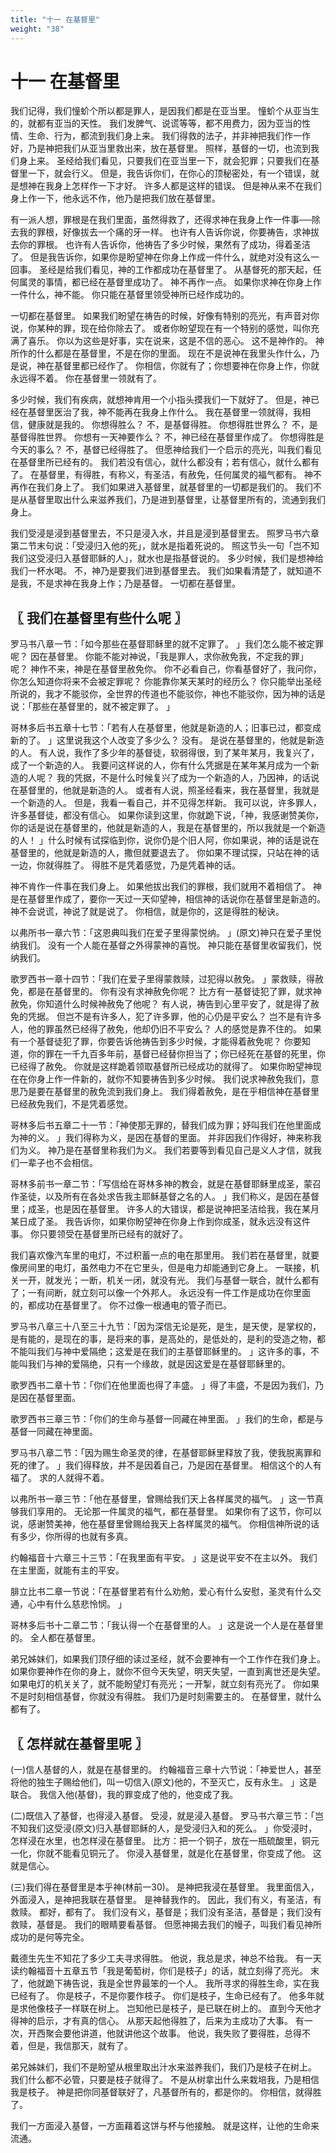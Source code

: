 ```yaml
---
title: "十一 在基督里"
weight: "38"
---
```


# 十一 在基督里


我们记得，我们憧蚧个所以都是罪人，是因我们都是在亚当里。
憧蚧个从亚当生的，就都有亚当的天性。
我们发脾气、说谎等等，都不用费力，因为亚当的性情、生命、行为，都流到我们身上来。
我们得救的法子，并非神把我们作一作好，乃是神把我们从亚当里救出来，放在基督里。
照样，基督的一切，也流到我们身上来。
圣经给我们看见，只要我们在亚当里一下，就会犯罪；只要我们在基督里一下，就会行义。
但是，我告诉你们，在你心的顶秘密处，有一个错误，就是想神在我身上怎样作一下才好。
许多人都是这样的错误。
但是神从来不在我们身上作一下，他永远不作，他乃是把我们放在基督里。

有一派人想，罪根是在我们里面，虽然得救了，还得求神在我身上作一件事──除去我的罪根，好像拔去一个痛的牙一样。
也许有人告诉你说，你要祷告，求神拔去你的罪根。
也许有人告诉你，他祷告了多少时候，果然有了成功，得着圣洁了。
但是我告诉你，如果你是盼望神在你身上作成一件什么，就绝对没有这么一回事。
圣经是给我们看见，神的工作都成功在基督里了。
从基督死的那天起，任何属灵的事情，都已经在基督里成功了。
神不再作一点。
如果你求神在你身上作一件什么，神不能。
你只能在基督里领受神所已经作成功的。

一切都在基督里。
如果我们盼望在祷告的时候，好像有特别的亮光，有声音对你说，你某种的罪，现在给你除去了。
或者你盼望现在有一个特别的感觉，叫你充满了喜乐。
你以为这些是好事，实在说来，这是不信的恶心。
这不是神作的。
神所作的什么都是在基督里，不是在你的里面。
现在不是说神在我里头作什么，乃是说，神在基督里都已经作了。
你相信，你就有了；你想要神在你身上作，你就永远得不着。
你在基督里一领就有了。

多少时候，我们有疾病，就想神肯用一个小指头摸我们一下就好了。
但是，神已经在基督里医治了我，神不能再在我身上作什么。
我在基督里一领就得，我相信，健康就是我的。
你想得胜么？
不，是基督得胜。
你想得胜世界么？
不，是基督得胜世界。
你想有一天神要作么？
不，神已经在基督里作成了。
你想得胜是今天的事么？
不，基督已经得胜了。
但愿神给我们一个启示的亮光，叫我们看见在基督里所已经有的。
我们若没有信心，就什么都没有；若有信心，就什么都有了。
在基督里，有得胜，有称义，有圣洁，有赦免，任何属灵的福气都有。
神不再作在我们身上了。
我们如果进入基督里，就基督里的一切都是我们的。
我们不是从基督里取出什么来滋养我们，乃是进到基督里，让基督里所有的，流通到我们身上。

我们受浸是浸到基督里去，不只是浸入水，并且是浸到基督里去。
照罗马书六章第二节末句说：「受浸归入他的死」，就水是指着死说的。
照这节头一句「岂不知我们这受浸归入基督耶稣的人」，就水也是指基督说的。
多少时候，我们是想神给我们一杯水喝。
不，神乃是要我们进到基督里去。
我们如果看清楚了，就知道不是我，不是求神在我身上作；乃是基督。
一切都在基督里。

## 〖 我们在基督里有些什么呢 〗

罗马书八章一节：「如今那些在基督耶稣里的就不定罪了。
」我们怎么能不被定罪呢？
因在基督里。
你能不能对神说，「我是罪人，求你赦免我，不定我的罪」呢？
神作不来，神是在基督里赦免你。
你不必看自己，你看基督好了，我问你，你怎么知道你将来不会被定罪呢？
你能靠你某天某时的经历么？
你只能举出圣经所说的，我才不能驳你，全世界的传道也不能驳你，神也不能驳你，因为神的话是说：「那些在基督里的，就不被定罪了。
」

哥林多后书五章十七节：「若有人在基督里，他就是新造的人；旧事已过，都变成新的了。
」这里说我这个人改变了多少么？
没有。
是说在基督里的，他就是新造的人。
有人说，我作了多少年的基督徒，软弱得很，到了某年某月，我复兴了，成了一个新造的人。
我要问这样说的人，你有什么凭据是在某年某月成为一个新造的人呢？
我的凭据，不是什么时候复兴了成为一个新造的人，乃因神，的话说在基督里的，他就是新造的人。
或者有人说，照圣经看来，我在基督里，我就是一个新造的人。
但是，我看一看自己，并不见得怎样新。
我可以说，许多罪人，许多基督徒，都没有信心。
如果你读到这里，你就跪下说，「神，我感谢赞美你，你的话是说在基督里的，他就是新造的人，我是在基督里的，所以我就是一个新造的人！
」什么时候有试探临到你，说你仍是个旧人阿，你如果说，神的话是说在基督里的，他就是新造的人，撒但就要退去了。
你如果不理试探，只站在神的话一边，你就得胜了。
得胜不是凭着感觉，乃是凭着神的话。

神不肯作一件事在我们身上。
如果他拔出我们的罪根，我们就用不着相信了。
神是在基督里作成了，要你一天过一天仰望神，相信神的话说你在基督里是新造的。
神不会说谎，神说了就是说了。
你相信，就是你的，这是得胜的秘诀。

以弗所书一章六节：「这恩典叫我们在爱子里得蒙悦纳。
」(原文)神只在爱子里悦纳我们。
没有一个人能在基督之外得蒙神的喜悦。
神只能在基督里收留我们，悦纳我们。

歌罗西书一章十四节：「我们在爱子里得蒙救赎，过犯得以赦免。
」蒙救赎，得赦免，都是在基督里的。
你有没有求神赦免你呢？
比方有一基督徒犯了罪，就求神赦免，你知道什么时候神赦免了他呢？
有人说，祷告到心里平安了，就是得了赦免的凭据。
但岂不是有许多人，犯了许多罪，他的心仍是平安么？
岂不是有许多人，他的罪虽然已经得了赦免，他却仍旧不平安么？
人的感觉是靠不住的。
如果有一个基督徒犯了罪，你要告诉他祷告到多少时候，才能得着赦免呢？
你要知道，你的罪在一千九百多年前，基督已经替你担当了；你已经死在基督的死里，你已经得了赦免。
你就是这样跪着领取基督所已经成功的就得了。
如果你盼望神现在在你身上作一件新的，就你不知要祷告到多少时候。
我们说求神赦免我们，意思乃是要在基督里的赦免流到我们身上。
我们得着赦免，是在乎相信神在基督里已经赦免我们，不是凭着感觉。

哥林多后书五章二十一节：「神使那无罪的，替我们成为罪；妤叫我们在他里面成为神的义。
」我们得称为义，是因在基督的里面。
并非因我们作得好，神来称我们为义。
神乃是在基督里称我们为义。
我们若要等到看见自己是义人才信，就我们一辈子也不会相信。

哥林多前书一章二节：「写信给在哥林多神的教会，就是在基督耶稣里成圣，蒙召作圣徒，以及所有在各处求告我主耶稣基督之名的人。
」我们称义，是因在基督里；成圣，也是因在基督里。
许多人的大错误，都是说神把圣洁给我，我在某月某日成了圣。
我告诉你，如果你盼望神在你身上作到你成圣，就永远没有这件事。
你只要领受在基督里所已经有的就好了。

我们喜欢像汽车里的电灯，不过积蓄一点的电在那里用。
我们若在基督里，就要像房间里的电灯，虽然电力不在它里头，但是电力却能通到它身上。
一联接，机关一开，就发光；一断，机关一闭，就没有光。
我们与基督一联合，就什么都有了；一有间断，就立刻可以像一个外邦人。
永远没有一件工作是成功在你里面的，都成功在基督里了。
你不过像一根通电的管子而已。

罗马书八章三十八至三十九节：「因为深信无论是死，是生，是天使，是掌权的，是有能的，是现在的事，是将来的事，是高处的，是低处的，是利的受造之物，都不能叫我们与神中爱隔绝；这爱是在我们的主基督耶稣里的。
」这许多的事，不能叫我们与神的爱隔绝，只有一个缘故，就是因这爱是在基督耶稣里的。

歌罗西书二章十节：「你们在他里面也得了丰盛。
」得了丰盛，不是因为我们，乃是因在基督里面。

歌罗西书三章三节：「你们的生命与基督一同藏在神里面。
」我们的生命，都是与基督一同藏在神里面。

罗马书八章二节：「因为赐生命圣灵的律，在基督耶稣里释放了我，使我脱离罪和死的律了。
」我们得释放，并不是因着自己，乃是因在基督里。
相信这个的人有福了。
求的人就得不着。

以弗所书一章三节：「他在基督里，曾赐给我们天上各样属灵的福气。
」这一节真够我们享用的。
无论那一件属灵的福气，都在基督里。
如果你有了这节，你可以说，感谢赞美神，他在基督里曾赐给我天上各样属灵的福气。
你相信神所说的话有多少，你所得的也就有多真。

约翰福音十六章三十三节：「在我里面有平安。
」这是说平安不在主以外。
我们在主里面，就能有主的平安。

腓立比书二章一节说：「在基督里若有什么劝勉，爱心有什么安慰，圣灵有什么交通，心中有什么慈悲怜悯。
」

哥林多后书十二章二节：「我认得一个在基督里的人。
」这是说一个人是在基督里的。
全人都在基督里。

弟兄姊妹们，如果我们顶仔细的读过圣经，就不会要神有一个工作作在我们身上。
如果你要神作在你的身上，就你不但今天失望，明天失望，一直到离世还是失望。
如果电灯的机关关了，就不能盼望灯有亮光；一开掣，就立刻有亮光了。
你如果不是时刻相信基督，你就没有得胜。
我们乃是时刻需要主的。
在基督里，就什么都有了。

## 〖 怎样就在基督里呢 〗

(一)信人基督的人，就是在基督里的。
约翰福音三章十六节说：「神爱世人，甚至将他的独生子赐给他们，叫一切信入(原文)他的，不至灭亡，反有永生。
」这是联合。
我信入他(基督)，我的罪变成了他的，他变成了我。

(二)既信入了基督，也得浸入基督。
受浸，就是浸入基督。
罗马书六章三节：「岂不知我们这受浸(原文)归入基督耶稣的人，是受浸归入和的死么。
」你受浸时，怎样浸在水里，也怎样浸在基督里。
比方：把一个铜子，放在一瓶硫酸里，铜元一化，你就不能看见铜元了。
你浸入基督里，就是化在基督里，你变成了他。
这就是信心。

(三)我们得在基督里是本乎神(林前一30)。
是神把我浸在基督里。
我里面信入，外面浸入，是神把我联在基督里。
是神替我作的。
因此，我们有义，有圣洁，有救赎。
都好，都有了。
我们没有义，基督是；我们没有圣洁，基督是；我们没有救赎，基督是。
我们的眼睛要看基督。
但愿神揭去我们的幔子，叫我们看见神所成功的是何等完全。

戴德生先生不知花了多少工夫寻求得胜。
他说，我总是求，神总不给我。
有一天读约翰福音十五章五节「我是葡萄树，你们是枝子」的话，就立刻得了亮光。
末了，他就跪下祷告说，我是全世界最笨的一个人。
我所寻求的得胜生命，实在我已经有了。
你是枝子，不是你要作枝子。
你们是枝子，生命已经有了。
他多年就是求他像枝子一样联在树上。
岂知他已是枝子，是已联在树上的。
直到今天他才得神的启示，才有真的信心。
从那天起他得胜了，后来为主成功了大事。
有一次，开西聚会要他讲道，他就讲他这个故事。
他说，我失败了要得胜，总得不着，但是，我信那天，就有了。

弟兄姊妹们，我们不是盼望从根里取出汁水来滋养我们，我们乃是枝子在树上。
我们什么都不必管，只要是枝子就得了。
不是从树拿出什么来栽培我，乃是相信我是枝子。
神是把你同基督联好了，凡基督所有的，都是你的。
你相信，就得胜了。

我们一方面浸入基督，一方面藉着这饼与杯与他接触。
就是这样，让他的生命来流通。
